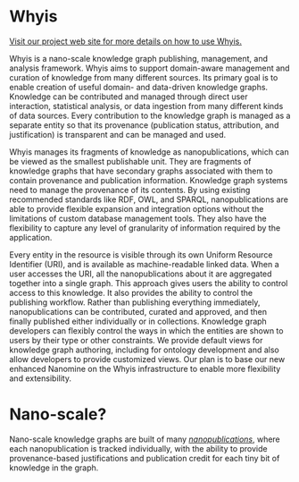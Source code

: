 # Whyis

[Visit our project web site for more details on how to use Whyis.](http://whyis.readthedocs.io)

Whyis is a nano-scale knowledge graph publishing, management, and analysis framework.
Whyis aims to support domain-aware management and curation of knowledge from many different sources. Its primary goal is to enable creation of useful domain- and data-driven knowledge graphs. Knowledge can be contributed and managed through direct user interaction, statistical analysis, or data ingestion from many different kinds of data sources. Every contribution to the knowledge graph is managed as a separate entity so that its provenance (publication status, attribution, and justification) is transparent and can be managed and used.

Whyis manages its fragments of knowledge as nanopublications, which can be viewed as the smallest publishable unit. They are fragments of knowledge graphs that have secondary graphs associated with them to contain provenance and publication information. Knowledge graph systems need to manage the provenance of its contents. By using existing recommended standards like RDF, OWL, and SPARQL, nanopublications are able to provide flexible expansion and integration options without the limitations of custom database management tools. They also have the flexibility to capture any level of granularity of information required by the application.

Every entity in the resource is visible through its own Uniform Resource Identifier (URI), and is available as machine-readable linked data. When a user accesses the URI, all the nanopublications about it are aggregated together into a single graph. This approach gives users the ability to control access to this knowledge. It also provides the ability to control the publishing workflow. Rather than publishing everything immediately, nanopublications can be contributed, curated and approved, and then finally published either individually or in collections. Knowledge graph developers can flexibly control the ways in which the entities are shown to users by their type or other constraints. We provide default views for knowledge graph authoring, including for ontology development and also allow developers to provide customized views. Our plan is to base our new enhanced Nanomine on the Whyis infrastructure to enable more flexibility and extensibility.

# Nano-scale?

Nano-scale knowledge graphs are built of many *[nanopublications](http://nanopub.org)*, where each nanopublication is tracked individually, with the ability to provide provenance-based justifications and publication credit for each tiny bit of knowledge in the graph.
